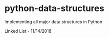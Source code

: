 # python-data-structures

Implementing all major data structures in Python

Linked List - 11/14/2018

